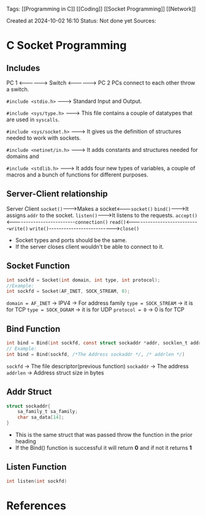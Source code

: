 
<span class="tag">Tags</span>:   [[Programming in C]] [[Coding]] [[Socket Programming]] [[Network]]

Created at 2024-10-02 16:10
<span class="tag">Status</span>: <span class="danger">Not done yet</span>
<span class="danger">Sources</span>:

# C Socket Programming

## Includes
PC 1 <------> Switch <------> PC 2
PCs connect to each other throw a switch.

`#include <stdio.h>` ---> Standard Input and Output.

`#include <sys/type.h>` ---> This file contains a couple of datatypes that are used in `syscalls`.

`#include <sys/socket.h>` ---> It gives us the definition of structures needed to work with sockets.

`#include <netinet/in.h>` ---> It adds constants and structures needed for domains and 

`#include <stdlib.h>` ---> It adds four new types of variables, a couple of macros and a bunch of functions for different purposes.

## Server-Client relationship

Server                                                   Client
`socket()`--->Makes a socket<---`socket()`
`bind()`--->It assigns `addr` to the socket.
`listen()`--->It listens to the requests.
`accept()`<-------------------------`connection()`
`read()`<---------------------------`write()`
`write()`-------------------------->`close()`

- Socket types and ports should be the same.
- If the server closes client wouldn't be able to connect to it.

## Socket Function
```c
int sockfd = Socket(int domain, int type, int protocol);
//Example:
int sockfd = Socket(AF_INET, SOCK_STREAM, 0); 
```
`domain = AF_INET` -> IPV4 -> For address family
`type = SOCK_STREAM` -> it is for TCP
`type = SOCK_DGRAM` -> it is for UDP
`protocol = 0` -> 0 is for TCP

## Bind Function
```c
int bind = Bind(int sockfd, const struct sockaddr *addr, socklen_t addrlen);
// Example:
int bind = Bind(sockfd, /*The Address sockaddr */, /* addrlen */)
```
`sockfd` -> The file descriptor(previous function)
`sockaddr` -> The address
`addrlen` -> Address struct size in bytes

## Addr Struct
```c
struct sockaddr{
	sa_family_t sa_family;
	char sa_data[14];
}
```
- This is the same struct that was passed throw the function in the prior heading
- If the Bind() function is successful it will return **0** and if not it returns **1**

## Listen Function
```c
int listen(int sockfd)
```

# References
